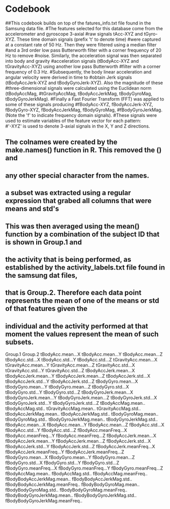 Codebook 
=================


##This codebook builds on top of the fatures_info.txt file found in the Samsung data file.
#The features selected for this database come from the accelerometer and gyroscope 3-axial 
#raw signals tAcc-XYZ and tGyro-XYZ. These time domain signals (prefix 't' to denote time) 
#were captured at a constant rate of 50 Hz. Then they were filtered using a median filter 
#and a 3rd order low pass Butterworth filter with a corner frequency of 20 Hz to remove 
#noise. Similarly, the acceleration signal was then separated into body and gravity 
#acceleration signals (tBodyAcc-XYZ and tGravityAcc-XYZ) using another low pass Butterworth 
#filter with a corner frequency of 0.3 Hz. 
#Subsequently, the body linear acceleration and angular velocity were derived in time to 
#obtain Jerk signals (tBodyAccJerk-XYZ and tBodyGyroJerk-XYZ). Also the magnitude of these 
#three-dimensional signals were calculated using the Euclidean norm (tBodyAccMag, 
#tGravityAccMag, tBodyAccJerkMag, tBodyGyroMag, tBodyGyroJerkMag). 
#Finally a Fast Fourier Transform (FFT) was applied to some of these signals producing 
#fBodyAcc-XYZ, fBodyAccJerk-XYZ, fBodyGyro-XYZ, fBodyAccJerkMag, fBodyGyroMag, 
#fBodyGyroJerkMag. (Note the 'f' to indicate frequency domain signals). 
#These signals were used to estimate variables of the feature vector for each pattern:  
#'-XYZ' is used to denote 3-axial signals in the X, Y and Z directions. 

## The colnames were created by the make.names() function in R. This removed the () and 
## any other special character from the names. 
## a subset was extracted using a regular expression that grabed all columns that were means and std's 
## This was then averaged using the mean() function by a combination of the subject ID that is shown in Group.1 and 
## the activity that is being performed, as established by the activity_labels.txt file found in the samsung dat files,
## that is Group.2. Therefore each data point represents the mean of one of the means or std of that features given the 
## individual and the activity performed at that moment the values represent the mean of such subsets. 

Group.1
Group.2
tBodyAcc.mean...X
tBodyAcc.mean...Y
tBodyAcc.mean...Z
tBodyAcc.std...X
tBodyAcc.std...Y
tBodyAcc.std...Z
tGravityAcc.mean...X
tGravityAcc.mean...Y
tGravityAcc.mean...Z
tGravityAcc.std...X
tGravityAcc.std...Y
tGravityAcc.std...Z
tBodyAccJerk.mean...X
tBodyAccJerk.mean...Y
tBodyAccJerk.mean...Z
tBodyAccJerk.std...X
tBodyAccJerk.std...Y
tBodyAccJerk.std...Z
tBodyGyro.mean...X
tBodyGyro.mean...Y
tBodyGyro.mean...Z
tBodyGyro.std...X
tBodyGyro.std...Y
tBodyGyro.std...Z
tBodyGyroJerk.mean...X
tBodyGyroJerk.mean...Y
tBodyGyroJerk.mean...Z
tBodyGyroJerk.std...X
tBodyGyroJerk.std...Y
tBodyGyroJerk.std...Z
tBodyAccMag.mean..
tBodyAccMag.std..
tGravityAccMag.mean..
tGravityAccMag.std..
tBodyAccJerkMag.mean..
tBodyAccJerkMag.std..
tBodyGyroMag.mean..
tBodyGyroMag.std..
tBodyGyroJerkMag.mean..
tBodyGyroJerkMag.std..
fBodyAcc.mean...X
fBodyAcc.mean...Y
fBodyAcc.mean...Z
fBodyAcc.std...X
fBodyAcc.std...Y
fBodyAcc.std...Z
fBodyAcc.meanFreq...X
fBodyAcc.meanFreq...Y
fBodyAcc.meanFreq...Z
fBodyAccJerk.mean...X
fBodyAccJerk.mean...Y
fBodyAccJerk.mean...Z
fBodyAccJerk.std...X
fBodyAccJerk.std...Y
fBodyAccJerk.std...Z
fBodyAccJerk.meanFreq...X
fBodyAccJerk.meanFreq...Y
fBodyAccJerk.meanFreq...Z
fBodyGyro.mean...X
fBodyGyro.mean...Y
fBodyGyro.mean...Z
fBodyGyro.std...X
fBodyGyro.std...Y
fBodyGyro.std...Z
fBodyGyro.meanFreq...X
fBodyGyro.meanFreq...Y
fBodyGyro.meanFreq...Z
fBodyAccMag.mean..
fBodyAccMag.std..
fBodyAccMag.meanFreq..
fBodyBodyAccJerkMag.mean..
fBodyBodyAccJerkMag.std..
fBodyBodyAccJerkMag.meanFreq..
fBodyBodyGyroMag.mean..
fBodyBodyGyroMag.std..
fBodyBodyGyroMag.meanFreq..
fBodyBodyGyroJerkMag.mean..
fBodyBodyGyroJerkMag.std..
fBodyBodyGyroJerkMag.meanFreq..
